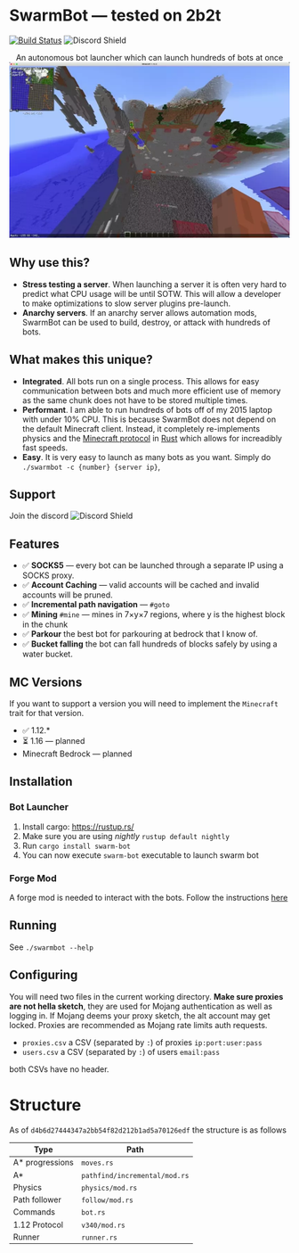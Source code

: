 # SwarmBot — tested on 2b2t

[![Build Status](https://travis-ci.com/andrewgazelka/SwarmBot.svg?branch=master)](https://travis-ci.com/andrewgazelka/SwarmBot)
![Discord Shield](https://discordapp.com/api/guilds/877280790596165702/widget.png?style=shield)


<p align="center">
  An autonomous bot launcher which can launch hundreds of bots at once
  <img alt="bot" src=".github/parkour.webp">
</p>

## Why use this?

- **Stress testing a server**. When launching a server it is often very hard to predict what CPU usage will be until
  SOTW. This will allow a developer to make optimizations to slow server plugins pre-launch.
- **Anarchy servers**. If an anarchy server allows automation mods, SwarmBot can be used to build, destroy, or attack
  with hundreds of bots.

## What makes this unique?

- **Integrated**. All bots run on a single process. This allows for easy communication between bots and much more
  efficient use of memory as the same chunk does not have to be stored multiple times.
- **Performant**. I am able to run hundreds of bots off of my 2015 laptop with under 10% CPU. This is because SwarmBot
  does not depend on the default Minecraft client. Instead, it completely re-implements physics and
  the [Minecraft protocol](https://wiki.vg/Protocol) in [Rust](https://www.rust-lang.org/) which allows for increadibly
  fast speeds.
- **Easy**. It is very easy to launch as many bots as you want. Simply do `./swarmbot -c {number} {server ip}`,

## Support

Join the discord ![Discord Shield](https://discordapp.com/api/guilds/877280790596165702/widget.png?style=shield)

## Features

- ✅  **SOCKS5** — every bot can be launched through a separate IP using a SOCKS proxy.
- ✅  **Account Caching** — valid accounts will be cached and invalid accounts will be pruned.
- ✅  **Incremental path navigation** — `#goto`
- ✅  **Mining** `#mine` — mines in 7×y×7 regions, where y is the highest block in the chunk
- ✅  **Parkour** the best bot for parkouring at bedrock that I know of.
- ✅  **Bucket falling** the bot can fall hundreds of blocks safely by using a water bucket.

## MC Versions

If you want to support a version you will need to implement the `Minecraft` trait for that version.

- ✅ 1.12.*
- ⏳ 1.16 — planned
- Minecraft Bedrock — planned

## Installation

### Bot Launcher

1. Install cargo: https://rustup.rs/
2. Make sure you are using _nightly_ `rustup default nightly`
3. Run `cargo install swarm-bot`
4. You can now execute `swarm-bot` executable to launch swarm bot

### Forge Mod

A forge mod is needed to interact with the bots. Follow the
instructions [here](https://github.com/andrewgazelka/SwarmBotForge)

## Running

See `./swarmbot --help`

## Configuring

You will need two files in the current working directory. **Make sure proxies are not hella sketch**,
they are used for Mojang authentication as well as logging in. If Mojang deems your proxy sketch, the
alt account may get locked. Proxies are recommended as Mojang rate limits auth requests.

- `proxies.csv` a CSV (separated by `:`) of proxies `ip:port:user:pass`
- `users.csv` a CSV (separated by `:`) of users `email:pass`

both CSVs have no header.

# Structure

As of `d4b6d27444347a2bb54f82d212b1ad5a70126edf` the structure is as follows

| Type            | Path                          |
|-----------------|-------------------------------|
| A* progressions | `moves.rs`                    |
| A*              | `pathfind/incremental/mod.rs` |
| Physics         | `physics/mod.rs`              |
| Path follower   | `follow/mod.rs`               |
| Commands        | `bot.rs`                      |
| 1.12 Protocol   | `v340/mod.rs`                 |
| Runner          | `runner.rs`                   |
